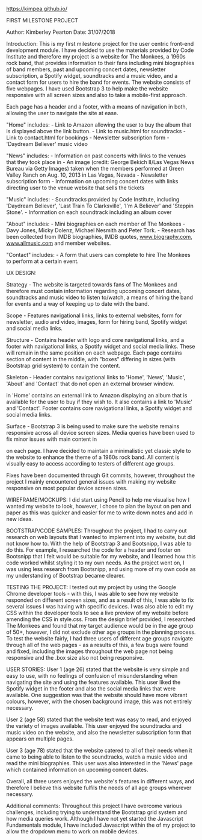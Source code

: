 https://kimpea.github.io/

FIRST MILESTONE PROJECT

Author: Kimberley Pearton
Date: 31/07/2018

Introduction:
This is my first milestone project for the user centric front-end development module.
I have decided to use the materials provided by Code Institute and therefore my project is a website for The Monkees, a 1960s rock band,
that provides information to their fans including mini biographies of band members, past and upcoming concert dates, newsletter subscription,
a Spotify widget, soundtracks and a music video, and a contact form for users to hire the band for events. The website consists of five webpages.
I have used Bootstrap 3 to help make the website responsive with all screen sizes and also to take a mobile-first approach. 

Each page has a header and a footer, with a means of navigation in both, allowing the user to navigate the site at ease.

"Home" includes:
    - Link to Amazon allowing the user to buy the album that is displayed above the link button.
    - Link to music.html for soundtracks
    - Link to contact.html for bookings
    - Newsletter subscription form
    - 'Daydream Believer' music video
    
"News" includes:
    - Information on past concerts with links to the venues that they took place in
    - An image (credit: George Bekich II/Las Vegas News Bureau via Getty Images) taken when the members performed at Green Valley Ranch on Aug. 10, 2013 in Las Vegas, Nevada
    - Newsletter subscription form
    - Information on upcoming concert dates with links directing user to the venue website that sells the tickets
    
"Music" includes:
    - Soundtracks provided by Code Institute, including 'Daydream Believer', 'Last Train To Clarksville', 'I'm A Believer' and 'Steppin Stone'.
    - Information on each soundtrack including an album cover
    
"About" includes:
    - Mini biographies on each member of The Monkees - Davy Jones, Micky Dolenz, Michael Nesmith and Peter Tork.
    - Research has been collected from IMDB biographies, IMDB quotes, www.biography.com, www.allmusic.com and member websites.

"Contact" includes:
    - A form that users can complete to hire The Monkees to perform at a certain event.
    
UX DESIGN:

Strategy - The website is targeted towards fans of The Monkees and therefore must contain information regarding upcoming concert dates, soundtracks and music video to listen to/watch, a means of hiring the band for events and a way of keeping up to date with the band.

Scope - Features navigational links, links to external websites, form for newsletter, audio and video, images, form for hiring band, Spotify widget and social media links.

Structure - Contains header with logo and core navigational links, and a footer with navigational links, a Spotify widget and social media links. These will remain in the same position on each webpage. Each page contains section of content in the middle, with "boxes" differing in sizes (with Bootstrap grid system) to contain the content.

Skeleton - Header contains navigational links to 'Home', 'News', 'Music', 'About' and 'Contact' that do not open an external browser window. <section> in 'Home' contains an external link to Amazon displaying an album that is available for the user to buy if they wish to. It also contains a link to 'Music' and 'Contact'. Footer contains core navigational links, a Spotify widget and social media links.
    
Surface - Bootstrap 3 is being used to make sure the website remains responsive across all device screen sizes. Media queries have been used to fix minor issues with main content in <section> on each page. I have decided to maintain a minimalistic yet classic style to the website to enhance the theme of a 1960s rock band. All content is visually easy to access according to testers of different age groups. 

Fixes have been documented through Git commits, however, throughout the project I mainly encountered general issues with making my website responsive on most popular device screen sizes.

WIREFRAME/MOCKUPS:
I did start using Pencil to help me visualise how I wanted my website to look, however, I chose to plan the layout on pen and paper as this was quicker and easier for me to write down notes and add in new ideas.

BOOTSTRAP/CODE SAMPLES:
Throughout the project, I had to carry out research on web layouts that I wanted to implement into my website, but did not know how to. With the help of Bootstrap 3 and Bootsnipp, I was able to do this. For example, I researched the code for a header and footer on Bootsnipp that I felt would be suitable for my website, and I learned how this code worked whilst styling it to my own needs. As the project went on, I was using less research from Bootsnipp, and using more of my own code as my understanding of Bootstrap became clearer. 
    
TESTING THE PROJECT:
I tested out my project by using the Google Chrome developer tools - with this, I was able to see how my website responded on different screen sizes, and as a result of this, I was able
to fix several issues I was having with specific devices. I was also able to edit my CSS within the developer tools to see a live preview of my website before amending the CSS in style.css.
From the design brief provided, I researched The Monkees and found that my target audience would be in the age group of 50+, however, I did not exclude other age groups in the planning process.
To test the website fairly, I had three users of different age groups navigate through all of the web pages - as a results of this, a few bugs were found and fixed, including the images throughout
the web page not being responsive and the .box size also not being responsive.

USER STORIES:
User 1 (age 26) stated that the website is very simple and easy to use, with no feelings of confusion of misunderstanding when navigating the site and using the features available. This user liked the Spotify widget in the footer and also the social media links that were available. One suggestion was that the website should have more vibrant colours, however, with the chosen background image, this was not entirely necessary.

User 2 (age 58) stated that the website text was easy to read, and enjoyed the variety of images available. This user enjoyed the soundtracks and music video on the website, and also the newsletter subscription form that appears on multiple pages.

User 3 (age 78) stated that the website catered to all of their needs when it came to being able to listen to the soundtracks, watch a music video and read the mini biographies. This user was also interested in the 'News' page which contained information on upcoming concert dates.

Overall, all three users enjoyed the website's features in different ways, and therefore I believe this website fulfils the needs of all age groups wherever necessary. 
    
Additional comments:
Throughout this project I have overcome various challenges, including trying to understand the Bootstrap grid system and how media queries work. Although I have not yet started the Javascript Fundamentals module, I have included Javascript within the <head> of my project to allow the dropdown menu to work on mobile devices. 
